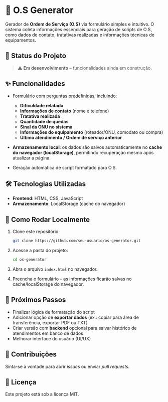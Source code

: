 # 📑 O.S Generator

Gerador de **Ordem de Serviço (O.S)** via formulário simples e intuitivo.
O sistema coleta informações essenciais para geração de scripts de O.S, como dados de contato, tratativas realizadas e informações técnicas de equipamentos.

## 🚧 Status do Projeto

> ⚠️ **Em desenvolvimento** – funcionalidades ainda em construção.

## ✨ Funcionalidades

* Formulário com perguntas predefinidas, incluindo:

  * **Dificuldade relatada**
  * **Informações de contato** (nome e telefone)
  * **Tratativa realizada**
  * **Quantidade de quedas**
  * **Sinal da ONU no sistema**
  * **Informações do equipamento** (roteador/ONU, comodato ou compra)
  * **Último atendimento / Ordem de serviço anterior**
* **Armazenamento local**: os dados são salvos automaticamente no **cache do navegador (localStorage)**, permitindo recuperação mesmo após atualizar a página.
* Geração automática de script formatado para O.S.

## 🛠️ Tecnologias Utilizadas

* **Frontend**: HTML, CSS, JavaScript
* **Armazenamento**: LocalStorage (cache do navegador)

## 🚀 Como Rodar Localmente

1. Clone este repositório:

   ```bash
   git clone https://github.com/seu-usuario/os-generator.git
   ```
2. Acesse a pasta do projeto:

   ```bash
   cd os-generator
   ```
3. Abra o arquivo `index.html` no navegador.
4. Preencha o formulário – as informações ficarão salvas no cache/localStorage do navegador.

## 📌 Próximos Passos

* Finalizar lógica de formatação do script
* Adicionar opção de **exportar dados** (ex.: copiar para área de transferência, exportar PDF ou TXT)
* Criar versão com **backend** opcional para salvar histórico de atendimentos em banco de dados
* Melhorar interface do usuário (UI/UX)

## 🤝 Contribuições

Sinta-se à vontade para abrir *issues* ou enviar *pull requests*.

## 📄 Licença

Este projeto está sob a licença MIT.
